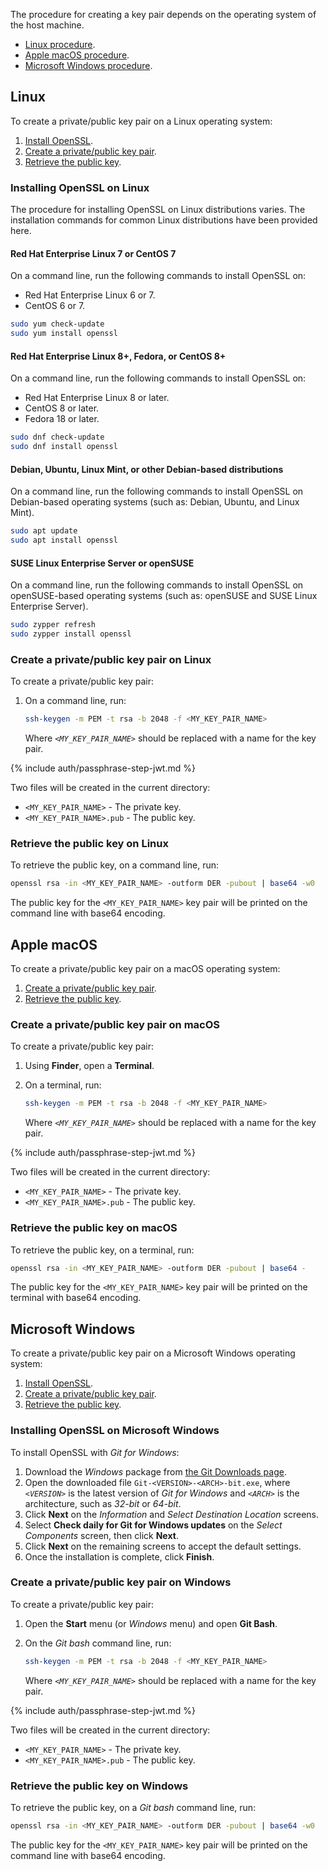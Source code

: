 The procedure for creating a key pair depends on the operating system of the host machine.

* [Linux procedure](#linux).
* [Apple macOS procedure](#applemacos).
* [Microsoft Windows procedure](#microsoftwindows).

## Linux

To create a private/public key pair on a Linux operating system:

1. [Install OpenSSL](#installingopensslonlinux).
1. [Create a private/public key pair](#createaprivatepublickeypaironlinux).
1. [Retrieve the public key](#retrievethepublickeyonlinux).

### Installing OpenSSL on Linux

The procedure for installing OpenSSL on Linux distributions varies. The installation commands for common Linux distributions have been provided here.

#### Red Hat Enterprise Linux 7 or CentOS 7

On a command line, run the following commands to install OpenSSL on:

* Red Hat Enterprise Linux 6 or 7.
* CentOS 6 or 7.

```sh
sudo yum check-update
sudo yum install openssl
```

#### Red Hat Enterprise Linux 8+, Fedora, or CentOS 8+

On a command line, run the following commands to install OpenSSL on:

* Red Hat Enterprise Linux 8 or later.
* CentOS 8 or later.
* Fedora 18 or later.

```sh
sudo dnf check-update
sudo dnf install openssl
```

#### Debian, Ubuntu, Linux Mint, or other Debian-based distributions

On a command line, run the following commands to install OpenSSL on Debian-based operating systems (such as: Debian, Ubuntu, and Linux Mint).

```sh
sudo apt update
sudo apt install openssl
```

#### SUSE Linux Enterprise Server or openSUSE

On a command line, run the following commands to install OpenSSL on openSUSE-based operating systems (such as: openSUSE and SUSE Linux Enterprise Server).

```sh
sudo zypper refresh
sudo zypper install openssl
```

### Create a private/public key pair on Linux

To create a private/public key pair:

1. On a command line, run:

    ```sh
    ssh-keygen -m PEM -t rsa -b 2048 -f <MY_KEY_PAIR_NAME>
    ```

    Where _`<MY_KEY_PAIR_NAME>`_ should be replaced with a name for the key pair.

{% include auth/passphrase-step-jwt.md %}

Two files will be created in the current directory:

* `<MY_KEY_PAIR_NAME>` - The private key.
* `<MY_KEY_PAIR_NAME>.pub` - The public key.

### Retrieve the public key on Linux

To retrieve the public key, on a command line, run:

```sh
openssl rsa -in <MY_KEY_PAIR_NAME> -outform DER -pubout | base64 -w0
```

The public key for the `<MY_KEY_PAIR_NAME>` key pair will be printed on the command line with base64 encoding.

## Apple macOS

To create a private/public key pair on a macOS operating system:

1. [Create a private/public key pair](#createaprivatepublickeypaironmacos).
1. [Retrieve the public key](#retrievethepublickeyonmacos).

### Create a private/public key pair on macOS

To create a private/public key pair:

1. Using **Finder**, open a **Terminal**.
1. On a terminal, run:

    ```sh
    ssh-keygen -m PEM -t rsa -b 2048 -f <MY_KEY_PAIR_NAME>
    ```

    Where _`<MY_KEY_PAIR_NAME>`_ should be replaced with a name for the key pair.

{% include auth/passphrase-step-jwt.md %}

Two files will be created in the current directory:

* `<MY_KEY_PAIR_NAME>` - The private key.
* `<MY_KEY_PAIR_NAME>.pub` - The public key.

### Retrieve the public key on macOS

To retrieve the public key, on a terminal, run:

```sh
openssl rsa -in <MY_KEY_PAIR_NAME> -outform DER -pubout | base64 -
```

The public key for the `<MY_KEY_PAIR_NAME>` key pair will be printed on the terminal with base64 encoding.

## Microsoft Windows

To create a private/public key pair on a Microsoft Windows operating system:

1. [Install OpenSSL](#installingopensslonmicrosoftwindows).
1. [Create a private/public key pair](#createaprivatepublickeypaironwindows).
1. [Retrieve the public key](#retrievethepublickeyonwindows).

### Installing OpenSSL on Microsoft Windows

To install OpenSSL with _Git for Windows_:

1. Download the _Windows_ package from [the Git Downloads page](https://git-scm.com/downloads).
1. Open the downloaded file `Git-<VERSION>-<ARCH>-bit.exe`, where _`<VERSION>`_ is the latest version of _Git for Windows_ and _`<ARCH>`_ is the architecture, such as _32-bit_ or _64-bit_.
1. Click **Next** on the _Information_ and _Select Destination Location_ screens.
1. Select **Check daily for Git for Windows updates** on the *Select Components* screen, then click **Next**.
1. Click **Next** on the remaining screens to accept the default settings.
1. Once the installation is complete, click **Finish**.

### Create a private/public key pair on Windows

To create a private/public key pair:

1. Open the **Start** menu (or _Windows_ menu) and open **Git Bash**.
1. On the _Git bash_ command line, run:

    ```sh
    ssh-keygen -m PEM -t rsa -b 2048 -f <MY_KEY_PAIR_NAME>
    ```

    Where _`<MY_KEY_PAIR_NAME>`_ should be replaced with a name for the key pair.

{% include auth/passphrase-step-jwt.md %}

Two files will be created in the current directory:

* `<MY_KEY_PAIR_NAME>` - The private key.
* `<MY_KEY_PAIR_NAME>.pub` - The public key.

### Retrieve the public key on Windows

To retrieve the public key, on a _Git bash_ command line, run:

```sh
openssl rsa -in <MY_KEY_PAIR_NAME> -outform DER -pubout | base64 -w0
```

The public key for the `<MY_KEY_PAIR_NAME>` key pair will be printed on the command line with base64 encoding.